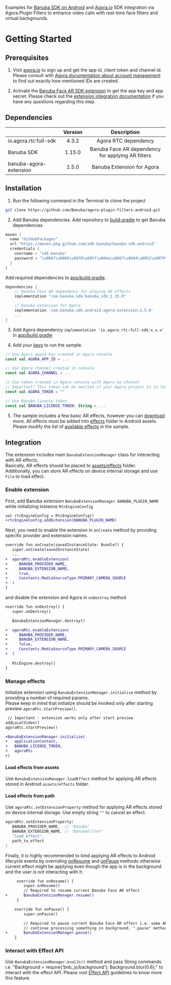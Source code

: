 Examples for [Banuba SDK on Android](https://docs.banuba.com/far-sdk/tutorials/development/basic_integration?platform=android) and [Agora.io](https://www.agora.io/en/) SDK integration via Agora Plugin Filters to enhance video calls with real-time face filters and virtual backgrounds.

# Getting Started

## Prerequisites

1. Visit [agora.io](https://www.agora.io/) to sign up and get the app id, client token and channel id. Please consult with [Agora documentation about account management](https://docs.agora.io/en/voice-calling/reference/manage-agora-account) to find out exactly how mentioned IDs are created.

2. Activate the [Banuba Face AR SDK extension](https://console.agora.io/marketplace/extension/introduce?serviceName=banuba) to get the app key and app secret. Please check out the [extension integration documentation](https://docs.agora.io/en/video-calling/develop/use-an-extension?platform=android) if you have any questions regarding this step.

## Dependencies

|                        | Version |                    Description                    | 
|------------------------|:-------:|:-------------------------------------------------:|
| io.agora.rtc:full-sdk  |  4.3.2  |               Agora RTC dependency                |
| Banuba SDK             | 1.15.0  | Banuba Face AR dependency for applying AR filters |
| banuba-agora-extension |  1.5.0  |            Banuba Extension for Agora             |


## Installation

1. Run the following command in the Terminal to clone the project
```sh
git clone https://github.com/Banuba/agora-plugin-filters-android.git
```
2. Add Banuba dependencies.
Add repository to [build.gradle](build.gradle#L17) to get Banuba dependencies
```groovy
maven {
  name "GitHubPackages"
  url "https://maven.pkg.github.com/sdk-banuba/banuba-sdk-android"
  credentials {
    username = "sdk-banuba"
    password = "\u0067\u0068\u0070\u005f\u004a\u0067\u0044\u0052\u0079\u0049\u0032\u006d\u0032\u004e\u0055\u0059\u006f\u0033\u0033\u006b\u0072\u0034\u0049\u0069\u0039\u0049\u006f\u006d\u0077\u0034\u0052\u0057\u0043\u0064\u0030\u0052\u0078\u006d\u0045\u0069"
  }
}
```
Add required dependencies to [app/build.gradle](app/build.gradle#L39).
```groovy
dependencies {
    // Banuba Face AR dependency for playing AR effects
    implementation "com.banuba.sdk:banuba_sdk:1.15.0"

    // Banuba extension for Agora
    implementation 'com.banuba.sdk.android:agora-extension:1.5.0'
    ...
}
```

3. Add Agora dependency `implementation 'io.agora.rtc:full-sdk:x.x.x'` in [app/build.gradle](app/build.gradle#L47)

4. Add your [keys](app/src/main/java/com/banuba/sdk/agorapluginexample/Keys.kt) to run the sample.
```kotlin
// Use Agora appId key created in Agora console
const val AGORA_APP_ID = ...

// Use Agora channel created in console
const val AGORA_CHANNEL = ...

// Use token created in Agora console with Agora by channel
// Important! This token can be omitted if your Agora project is in testing mode
const val AGORA_TOKEN = ""

// Use Banuba license token
const val BANUBA_LICENSE_TOKEN: String = ...
```

5. The sample includes a few basic AR effects, however you can [download](https://docs.banuba.com/face-ar-sdk-v1/overview/demo_face_filters) more. All effects must be added into [effects](app/src/main/assets/effects) folder in Android assets. 
Please modify the list of [available effects](app/src/main/java/com/banuba/sdk/agorapluginexample/MainActivity.kt#L38) in the sample.

## Integration
The extension includes main `BanubaExtensionManager` class for interacting with AR effects.  
Basically, AR effects should be placed to [assets/effects](app/src/main/assets/effects) folder.  
Additionally, you can store AR effects on device internal storage and use `File` to load effect.

### Enable extension
First, add Banuba extension `BanubaExtensionManager.BANUBA_PLUGIN_NAME` while initializing instance `RtcEngineConfig`
```diff
val rtcEngineConfig = RtcEngineConfig()
+rtcEngineConfig.addExtension(BANUBA_PLUGIN_NAME)
```
Next, you need to enable the extension in `onCreate` method by providing specific provider and extension names.
```diff
override fun onCreate(savedInstanceState: Bundle?) {
   super.onCreate(savedInstanceState)
   ...
+  agoraRtc.enableExtension(
+     BANUBA_PROVIDER_NAME,
+     BANUBA_EXTENSION_NAME,
+     true,
+     Constants.MediaSourceType.PRIMARY_CAMERA_SOURCE
+  )
}
```
and disable the extension and Agora in `onDestroy` method
```diff
override fun onDestroy() {
   super.onDestroy()

   BanubaExtensionManager.destroy()

+  agoraRtc.enableExtension(
+     BANUBA_PROVIDER_NAME,
+     BANUBA_EXTENSION_NAME,
+     false,
+     Constants.MediaSourceType.PRIMARY_CAMERA_SOURCE
+  )
   
   RtcEngine.destroy()
}
```

### Manage effects
Initialize extension using `BanubaExtensionManager.initialize` method by providing a number of required params.  
Please keep in mind that initialize should be invoked only after starting preview `agoraRtc.startPreview()`.
```diff
 // Important - extension works only after start preview
addLocalVideo()
agoraRtc.startPreview()

+BanubaExtensionManager.initialize(
+   applicationContext,
+   BANUBA_LICENSE_TOKEN,
+   agoraRtc
+)
```

#### Load effects from assets 

Use `BanubaExtensionManager.loadEffect` method for applying AR effects stored in Android `assets/effects` folder.

#### Load effects from path

Use `agoraRtc.setExtensionProperty` method for applying AR effects stored on device internal storage.
Use empty string `""` to cancel an effect.

```kotlin
agoraRtc.setExtensionProperty(
   BANUBA_PROVIDER_NAME,  // "Banuba"
   BANUBA_EXTENSION_NAME, // "BanubaFilter"
   "load_effect",
   path_to_effect
)
```

Finally, it is highly recommended to bind applying AR effects to Android lifecycle events by overriding [onResume](app/src/main/java/com/banuba/sdk/agorapluginexample/MainActivity.kt#L177) and [onPause](app/src/main/java/com/banuba/sdk/agorapluginexample/MainActivity.kt#L185) methods
otherwise current effect might be applying even though the app is in the background and the user is not interacting with it.
```diff
     override fun onResume() {
        super.onResume()
        // Required to resume current Banuba Face AR effect
+       BanubaExtensionManager.resume()
     }

    override fun onPause() {
        super.onPause()

        // Required to pause current Banuba Face AR effect i.e. some AR effects might play audio or
        // continue processing something in background. ".pause" method helps to stop processing.
+       BanubaExtensionManager.pause()
    }
```

### Interact with Effect API
Use ```BanubaExtensionManager.evalJs()``` method and pass String commands i.e. "Background = require('bnb_js/background'); Background.blur(0.6);"
to interact with the effect API.
Please visit [Effect API](https://docs.banuba.com/face-ar-sdk-v1/effect_api/getting_started) guidelines to know more this feature.
